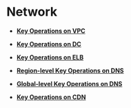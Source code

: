 # Network<a name="en-us_topic_0127139648"></a>

-   **[Key Operations on VPC](key-operations-on-vpc.md)**  

-   **[Key Operations on DC](key-operations-on-dc.md)**  

-   **[Key Operations on ELB](key-operations-on-elb.md)**  

-   **[Region-level Key Operations on DNS](region-level-key-operations-on-dns.md)**  

-   **[Global-level Key Operations on DNS](global-level-key-operations-on-dns.md)**  

-   **[Key Operations on CDN](key-operations-on-cdn.md)**  


